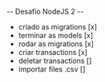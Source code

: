 --  Desafio NodeJS 2 --
 - criado as migrations [x]
 - terminar as models [x]
  - rodar as migrations [x]
 - criar transactions [x]
 - deletar transactions []
 - importar files .csv []
